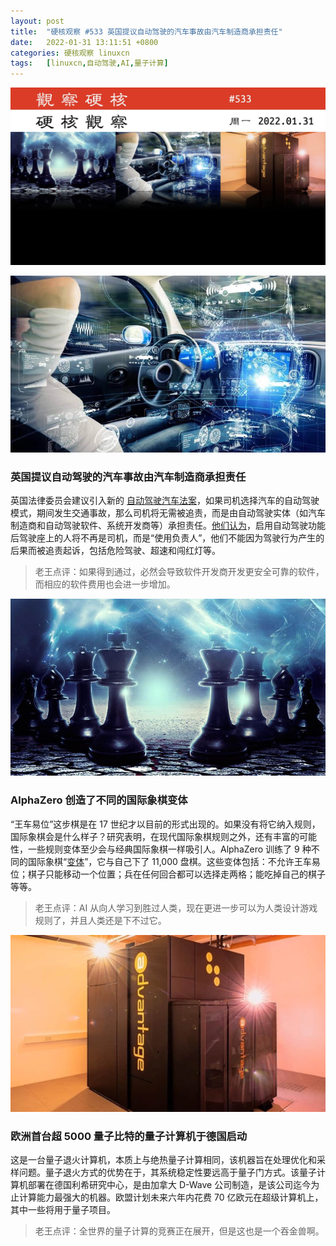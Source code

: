 ```yaml
---
layout: post
title:	"硬核观察 #533 英国提议自动驾驶的汽车事故由汽车制造商承担责任"
date:	2022-01-31 13:11:51 +0800 
categories:	硬核观察 linuxcn 
tags:	[linuxcn,自动驾驶,AI,量子计算]
---
```



![](/Asserts/Images/album/202201/31/131035vzt7jd7appuj7pzz.jpg)


![](/Asserts/Images/album/202201/31/131044vscscckc62q5tebg.jpg)


### 英国提议自动驾驶的汽车事故由汽车制造商承担责任


英国法律委员会建议引入新的 [自动驾驶汽车法案](https://www.lawcom.gov.uk/legal-reforms-to-allow-safe-introduction-of-automated-vehicles-announced/)，如果司机选择汽车的自动驾驶模式，期间发生交通事故，那么司机将无需被追责，而是由自动驾驶实体（如汽车制造商和自动驾驶软件、系统开发商等）承担责任。[他们认为](https://www.lexology.com/library/detail.aspx?g=fb37cb52-b695-4373-aa9e-6387b6ea8dfb)，启用自动驾驶功能后驾驶座上的人将不再是司机，而是“使用负责人”，他们不能因为驾驶行为产生的后果而被追责起诉，包括危险驾驶、超速和闯红灯等。



> 
> 老王点评：如果得到通过，必然会导致软件开发商开发更安全可靠的软件，而相应的软件费用也会进一步增加。
> 
> 
> 


![](/Asserts/Images/album/202201/31/131101v5kr7ek26xbyj77r.jpg)


### AlphaZero 创造了不同的国际象棋变体


“王车易位”这步棋是在 17 世纪才以目前的形式出现的。如果没有将它纳入规则，国际象棋会是什么样子？研究表明，在现代国际象棋规则之外，还有丰富的可能性，一些规则变体至少会与经典国际象棋一样吸引人。AlphaZero 训练了 9 种不同的国际象棋“[变体](https://cacm.acm.org/magazines/2022/2/258230-reimagining-chess-with-alphazero/fulltext)”，它与自己下了 11,000 盘棋。这些变体包括：不允许王车易位；棋子只能移动一个位置；兵在任何回合都可以选择走两格；能吃掉自己的棋子等等。



> 
> 老王点评：AI 从向人学习到胜过人类，现在更进一步可以为人类设计游戏规则了，并且人类还是下不过它。
> 
> 
> 


![](/Asserts/Images/album/202201/31/131122ljpctz93ij39f0in.jpg)


### 欧洲首台超 5000 量子比特的量子计算机于德国启动


这是一台量子退火计算机，本质上与绝热量子计算相同，该机器旨在处理优化和采样问题。量子退火方式的优势在于，其系统稳定性要远高于量子门方式。该量子计算机部署在德国利希研究中心，是由加拿大 D-Wave 公司制造，是该公司迄今为止计算能力最强大的机器。欧盟计划未来六年内花费 70 亿欧元在超级计算机上，其中一些将用于量子项目。



> 
> 老王点评：全世界的量子计算的竞赛正在展开，但是这也是一个吞金兽啊。
> 
> 
>
